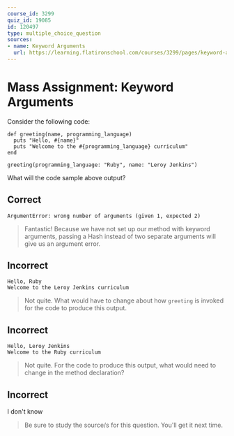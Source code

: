 ```yaml
---
course_id: 3299
quiz_id: 19085
id: 120497
type: multiple_choice_question
sources:
- name: Keyword Arguments
  url: https://learning.flatironschool.com/courses/3299/pages/keyword-arguments?module_item_id=143850
---
```


# Mass Assignment: Keyword Arguments

Consider the following code:

```
def greeting(name, programming_language)
  puts "Hello, #{name}"
  puts "Welcome to the #{programming_language} curriculum"
end

greeting(programming_language: "Ruby", name: "Leroy Jenkins")
```

What will the code sample above output?

## Correct

```
ArgumentError: wrong number of arguments (given 1, expected 2)
```

> Fantastic! Because we have not set up our method with keyword arguments, passing
> a Hash instead of two separate arguments will give us an argument error.

## Incorrect

```
Hello, Ruby
Welcome to the Leroy Jenkins curriculum
```

> Not quite. What would have to change about how `greeting` is invoked for the
> code to produce this output.

## Incorrect

```
Hello, Leroy Jenkins
Welcome to the Ruby curriculum
```

> Not quite. For the code to produce this output, what would need to change in the
> method declaration?

## Incorrect

I don't know

> Be sure to study the source/s for this question. You'll get it next time.

